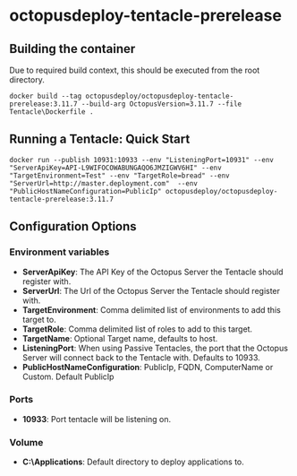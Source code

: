 # octopusdeploy-tentacle-prerelease

## Building the container
Due to required build context, this should be executed from the root directory.
```
docker build --tag octopusdeploy/octopusdeploy-tentacle-prerelease:3.11.7 --build-arg OctopusVersion=3.11.7 --file Tentacle\Dockerfile .
```

## Running a Tentacle: Quick Start
````
docker run --publish 10931:10933 --env "ListeningPort=10931" --env "ServerApiKey=API-L9WIFOCOWABUNGAQO6JMZIGWV6HI" --env "TargetEnvironment=Test" --env "TargetRole=bread" --env "ServerUrl=http://master.deployment.com"  --env "PublicHostNameConfiguration=PublicIp" octopusdeploy/octopusdeploy-tentacle-prerelease:3.11.7
````

## Configuration Options

### Environment variables
 - **ServerApiKey**: The API Key of the Octopus Server the Tentacle should register with.
 - **ServerUrl**: The Url of the Octopus Server the Tentacle should register with.
 - **TargetEnvironment**: Comma delimited list of environments to add this target to.
 - **TargetRole**: Comma delimited list of roles to add to this target.
 - **TargetName**: Optional Target name, defaults to host.
 - **ListeningPort**: When using Passive Tentacles, the port that the Octopus Server will connect back to the Tentacle with. Defaults to 10933.
 - **PublicHostNameConfiguration**: PublicIp, FQDN, ComputerName or Custom. Default PublicIp 

### Ports
 - **10933**: Port tentacle will be listening on.
 
### Volume
 - **C:\Applications**: Default directory to deploy applications to.